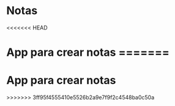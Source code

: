 # Notas
<<<<<<< HEAD
<h1>App para crear notas</hq>
=======
<h1>App para crear notas</h1>
>>>>>>> 3ff95f4555410e5526b2a9e7f9f2c4548ba0c50a
